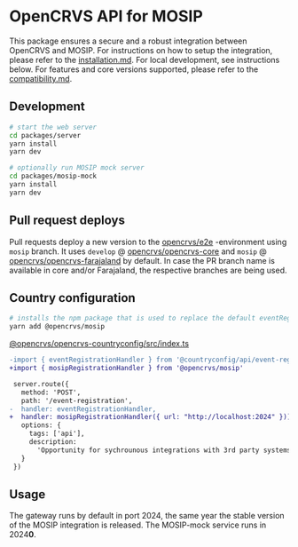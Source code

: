 # OpenCRVS API for MOSIP

This package ensures a secure and a robust integration between OpenCRVS and MOSIP. For instructions on how to setup the integration, please refer to the [installation.md](./docs/installation.md). For local development, see instructions below. For features and core versions supported, please refer to the [compatibility.md](./docs/compatibility.md).

## Development

```sh
# start the web server
cd packages/server
yarn install
yarn dev

# optionally run MOSIP mock server
cd packages/mosip-mock
yarn install
yarn dev
```

## Pull request deploys

Pull requests deploy a new version to the [opencrvs/e2e](https://github.com/opencrvs/e2e/tree/mosip) -environment using `mosip` branch. It uses `develop` @ [opencrvs/opencrvs-core](https://github.com/opencrvs/opencrvs-core/tree/develop) and `mosip` @ [opencrvs/opencrvs-farajaland](https://github.com/opencrvs/opencrvs-farajaland) by default. In case the PR branch name is available in core and/or Farajaland, the respective branches are being used.

## Country configuration

```sh
# installs the npm package that is used to replace the default eventRegistrationHandler
yarn add @opencrvs/mosip
```

[@opencrvs/opencrvs-countryconfig/src/index.ts](https://github.com/opencrvs/opencrvs-countryconfig/blob/9531d88008829978ef8553bb345ba04aeaab06de/src/index.ts#L413)

```diff
-import { eventRegistrationHandler } from '@countryconfig/api/event-registration/handler'
+import { mosipRegistrationHandler } from '@opencrvs/mosip'

 server.route({
   method: 'POST',
   path: '/event-registration',
-  handler: eventRegistrationHandler,
+  handler: mosipRegistrationHandler({ url: "http://localhost:2024" })),
   options: {
     tags: ['api'],
     description:
       'Opportunity for sychrounous integrations with 3rd party systems as a final step in event registration. If successful returns identifiers for that event.'
   }
 })
```

## Usage

The gateway runs by default in port 2024, the same year the stable version of the MOSIP integration is released. The MOSIP-mock service runs in 2024**0**.
